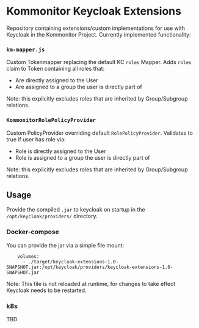 # Kommonitor Keycloak Extensions

Repository containing extensions/custom implementations for use with Keycloak in the Kommonitor Project. Currently implemented functionality:

### `km-mapper.js` 

Custom Tokenmapper replacing the default KC `roles` Mapper. Adds `roles` claim to Token containing all roles that:

- Are directly assigned to the User
- Are assigned to a group the user is directly part of

Note: this explicitly excludes roles that are inherited by Group/Subgroup relations.

### `KommonitorRolePolicyProvider`

Custom PolicyProvider overriding default `RolePolicyProvider`. Validates to true if user has role via:

- Role is directly assigned to the User
- Role is assigned to a group the user is directly part of

Note: this explicitly excludes roles that are inherited by Group/Subgroup relations.

## Usage

Provide the compiled `.jar` to keycloak on startup in the `/opt/keycloak/providers/` directory.

### Docker-compose
You can provide the jar via a simple file mount: 

```
    volumes:
      - ./target/keycloak-extensions-1.0-SNAPSHOT.jar:/opt/keycloak/providers/keycloak-extensions-1.0-SNAPSHOT.jar
```

Note: This file is not reloaded at runtime, for changes to take effect Keycloak needs to be restarted.

### k8s

TBD